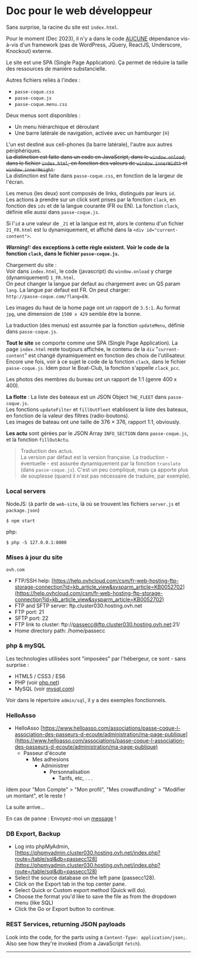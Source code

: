 # Doc pour le web d&eacute;veloppeur

Sans surprise, la racine du site est `index.html`.

Pour le moment (Dec 2023), il n'y a dans le code <u>AUCUNE</u> d&eacute;pendance vis-&agrave;-vis d'un framework (pas de WordPress, JQuery, ReactJS, Underscore, Knockout) externe.

Le site est une SPA (Single Page Application). &Ccedil;a permet de r&eacute;duire la taille des ressources de mani&egrave;re substancielle.

Autres fichiers reli&eacute;s &agrave; l'index&nbsp;:
- `passe-coque.css`
- `passe-coque.js`
- `passe-coque.menu.css`

Deux menus sont disponibles&nbsp;:
- Un menu hi&eacute;rarchique et d&eacute;roulant
- Une barre lat&eacute;rale de navigation, activ&eacute;e avec un hamburger (&#8801;)

L'un est destin&eacute; aux cell-phones (la barre lat&eacute;rale), l'autre aux autres p&eacute;riph&eacute;riques.  
<del>La distinction est faite dans un code en JavaScript, dans le `window.onload`, dans le fichier `index.html`,
en fonction des valeurs de `window.innerWidth` et `window.innerHeight`.</del>  
La distinction est faite dans `passe-coque.css`, en fonction de la largeur de l'&eacute;cran.

Les menus (les deux) sont compos&eacute;s de links, distingu&eacute;s par leurs `id`.   
Les actions &agrave; prendre sur un click sont prises par la fonction `clack`, en fonction des `ids` et de la langue courante (FR ou EN).
La fonction `clack`, d&eacute;finie elle aussi dans `passe-coque.js`.  

Si l'`id` a une valeur de `_21` et la langue est `FR`, alors le contenu d'un fichier `21_FR.html` est lu 
dynamiquement, et affich&eacute; dans la `<div id="current-content">`.

**_Warning!:_ des exceptions &agrave; cette r&egrave;gle existent. Voir le code de la fonction `clack`, dans le fichier `passe-coque.js`.**

Chargement du site&nbsp;:  
Voir dans `index.html`, le code (javascript) du `window.onload` y charge (dynamiquement) `1_FR.html`.  
On peut changer la langue par defaut au chargement avec un QS param `lang`. La langue par defaut est FR. On peut charger:  
`http://passe-coque.com/?lang=EN`.

Les images du haut de la home page ont un rapport de `3.5:1`. Au format `jpg`, une dimension de `1500 x 429` semble &ecirc;tre la bonne.

La traduction (des menus) est assurr&eacute;e par la fonction `updateMenu`, d&eacute;finie dans `passe-coque.js`.   

**Tout le site** se comporte comme une SPA (Single Page Application). La page `index.html` reste toutjours affich&eacute;e, le contenu 
de la `div` "`current-content`" est chang&eacute; dynamiquement en fonction des choix de l'utilisateur. Encore une fois,
voir &agrave; ce sujet le code de la fonction `clack`, dans le fichier `passe-coque.js`. Idem pour le Boat-Club, la fonction s'appelle `clack_pcc`.

Les photos des membres du bureau ont un rapport de 1:1 (genre 400 x 400).

**La flotte**&nbsp;: La liste des bateaux est un JSON Object `THE_FLEET` dans `passe-coque.js`.  
Les fonctions `updateFilter` et `fillOutFleet` etablissent la liste des bateaux, en fonction de la valeur des filtres 
(radio-boutons).  
Les images de bateau ont une taille de 376 &times; 376, rapport 1:1, obviously.

**Les actu** sont g&eacute;r&eacute;es par le JSON Array `INFO_SECTION` dans `passe-coque.js`, et la fonction `fillOutActu`.  

> Traduction des actus.  
La version par d&eacute;faut est la version fran&ccedil;aise. La traduction - &eacute;ventuelle - est assur&eacute;e dynamiquement par la fonction `translate` (dans `passe-coque.js`).
C'est un peu compliqu&eacute;, mais &ccedil;a apporte plus de souplesse (quand il n'est pas n&eacute;cessaire de traduire, par exemple).

### Local servers
NodeJS: (&agrave; partir de `web-site`, l&agrave; o&ugrave; se trouvent les fichiers `server.js` et `package.json`)
```
$ npm start            
```
php:
```
$ php -S 127.0.0.1:8000            
```

### Mises &agrave; jour du site
`ovh.com`  
- FTP/SSH help: [https://help.ovhcloud.com/csm/fr-web-hosting-ftp-storage-connection?id=kb_article_view&sysparm_article=KB0052702](https://help.ovhcloud.com/csm/fr-web-hosting-ftp-storage-connection?id=kb_article_view&sysparm_article=KB0052702)  
- FTP and SFTP server: ftp.cluster030.hosting.ovh.net  
- FTP port: 21  
- SFTP port: 22  
- FTP link to cluster: ftp://passecc@ftp.cluster030.hosting.ovh.net:21/  
- Home directory path: /home/passecc  

### php & mySQL
Les technologies utilis&eacute;es sont "impos&eacute;es" par l'h&eacute;bergeur, ce sont - sans surprise :
- HTML5 / CSS3 / ES6
- PHP (voir [php.net](https://www.php.net/))
- MySQL (voir [mysql.com](https://www.mysql.com/))

Voir dans le r&eacute;pertoire `admin/sql`, il y a des exemples fonctionnels.

### HelloAsso
- HelloAsso [https://www.helloasso.com/associations/passe-coque-l-association-des-passeurs-d-ecoute/administration/ma-page-publique](https://www.helloasso.com/associations/passe-coque-l-association-des-passeurs-d-ecoute/administration/ma-page-publique)
    - Passeur d'&eacute;coute
        - Mes adhesions
            - Administrer
                - Personnalisation
                    - Tarifs, etc, . . .

Idem pour "Mon Compte" > "Mon profil", "Mes crowdfunding" > "Modifier un montant", et le reste !

La suite arrive...

En cas de panne&nbsp;: Envoyez-moi un <a class="mail-box list-link" href="mailto:olivier@lediouris.net?subject=Heeeeelp!&body=Au secours, je suis perdu !" target="email">message</a> !

### DB Export, Backup
- Log into phpMyAdmin, [https://phpmyadmin.cluster030.hosting.ovh.net/index.php?route=/table/sql&db=passecc128](https://phpmyadmin.cluster030.hosting.ovh.net/index.php?route=/table/sql&db=passecc128)
- Select the source database on the left pane (passecc128).
- Click on the Export tab in the top center pane.
- Select Quick or Custom export method (Quick will do).
- Choose the format you'd like to save the file as from the dropdown menu (like SQL)
- Click the Go or Export button to continue.

### REST Services, returning JSON payloads
Look into the code, for the parts using a `Content-Type: application/json;`.  
Also see how they're invoked (from a JavaScript `fetch`).

---
